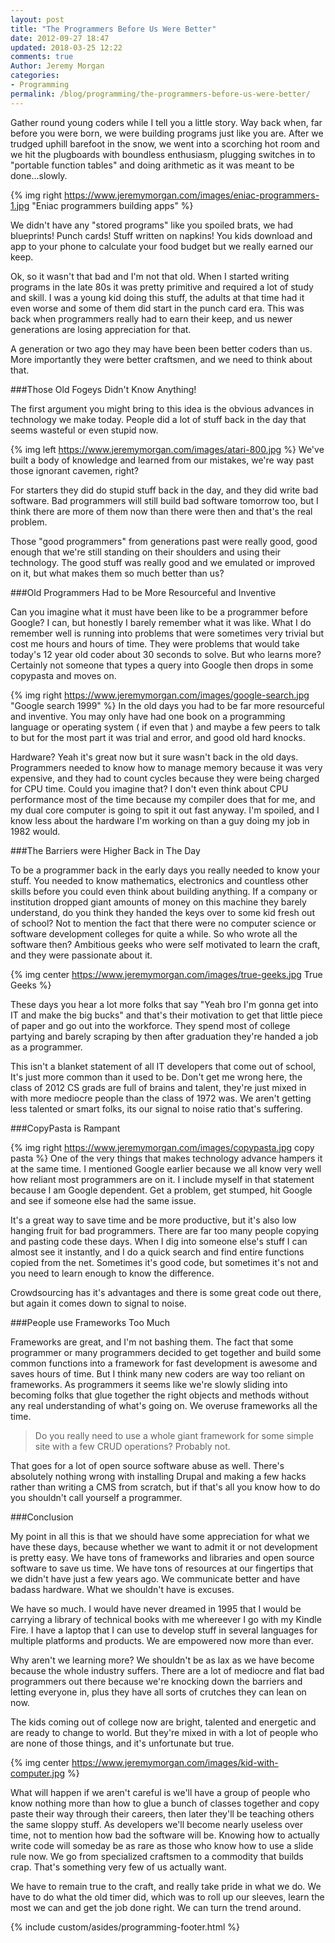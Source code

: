 ```yaml
---
layout: post
title: "The Programmers Before Us Were Better"
date: 2012-09-27 18:47
updated: 2018-03-25 12:22
comments: true
Author: Jeremy Morgan
categories: 
- Programming
permalink: /blog/programming/the-programmers-before-us-were-better/
---
```



Gather round young coders while I tell you a little story. Way back when, far before you were born, we were building programs just like you are. After we trudged uphill barefoot in the snow, we went into a scorching hot room and we hit the plugboards with boundless enthusiasm, plugging switches in to "portable function tables" and doing arithmetic as it was meant to be done...slowly. 
<!-- more --> 
{% img right https://www.jeremymorgan.com/images/eniac-programmers-1.jpg "Eniac programmers building apps" %}

We didn't have any "stored programs" like you spoiled brats, we had blueprints! Punch cards! Stuff written on napkins! You kids download and app to your phone to calculate your food budget but we really earned our keep. 

Ok, so it wasn't that bad and I'm not that old. When I started writing programs in the late 80s it was pretty primitive and required a lot of study and skill. I was a young kid doing this stuff, the adults at that time had it even worse and some of them did start in the punch card era. This was back when programmers really had to earn their keep, and us newer generations are losing appreciation for that. 

A generation or two ago they may have been been better coders than us. More importantly they were better craftsmen, and we need to think about that. 

###Those Old Fogeys Didn't Know Anything!

The first argument you might bring to this idea is the obvious advances in technology we make today. People did a lot of stuff back in the day that seems wasteful or even stupid now. 

{% img left https://www.jeremymorgan.com/images/atari-800.jpg %}  We've built a body of knowledge and learned from our mistakes, we're way past those ignorant cavemen, right? 

For starters they did do stupid stuff back in the day, and they did write bad software. Bad programmers will still build bad software tomorrow too, but I think there are more of them now than there were then and that's the real problem. 

Those "good programmers" from generations past were really good, good enough that we're still standing on their shoulders and using their technology. The good stuff was really good and we emulated or improved on it, but what makes them so much better than us? 



###Old Programmers Had to be More Resourceful and Inventive

Can you imagine what it must have been like to be a programmer before Google? I can, but honestly I barely remember what it was like. What I do remember well is running into problems that were sometimes very trivial but cost me hours and hours of time. They were problems that would take today's 12 year old coder about 30 seconds to solve. But who learns more? Certainly not someone that types a query into Google then drops in some copypasta and moves on. 

{% img right https://www.jeremymorgan.com/images/google-search.jpg "Google search 1999" %}
In the old days you had to be far more resourceful and inventive. You may only have had one book on a programming language or operating system ( if even that ) and maybe a few peers to talk to but for the most part it was trial and error, and good old hard knocks. 

Hardware? Yeah it's great now but it sure wasn't back in the old days. Programmers needed to know how to manage memory because it was very expensive, and they had to count cycles because they were being charged for CPU time. Could you imagine that? I don't even think about CPU performance most of the time because my compiler does that for me, and my dual core computer is going to spit it out fast anyway. I'm spoiled, and I know less about the hardware I'm working on than a guy doing my job in 1982 would. 

###The Barriers were Higher Back in The Day

To be a programmer back in the early days you really needed to know your stuff. You needed to know mathematics, electronics and countless other skills before you could even think about building anything. If a company or institution dropped giant amounts of money on this machine they barely understand, do you think they handed the keys over to some kid fresh out of school? Not to mention the fact that there were no computer science or software development colleges for quite a while. So who wrote all the software then? Ambitious geeks who were self motivated to learn the craft, and they were passionate about it.

{% img center https://www.jeremymorgan.com/images/true-geeks.jpg True Geeks %}

These days you hear a lot more folks that say "Yeah bro I'm gonna get into IT and make the big bucks" and that's their motivation to get that little piece of paper and go out into the workforce. They spend most of college partying and barely scraping by then after graduation they're handed a job as a programmer. 

This isn't a blanket statement of all IT developers that come out of school, It's just more common than it used to be. Don't get me wrong here, the class of 2012 CS grads are full of brains and talent, they're just mixed in with more mediocre people than the class of 1972 was. We aren't getting less talented or smart folks, its our signal to noise ratio that's suffering. 

###CopyPasta is Rampant 

{% img right https://www.jeremymorgan.com/images/copypasta.jpg copy pasta %}
One of the very things that makes technology advance hampers it at the same time. I mentioned Google earlier because we all know very well how reliant most programmers are on it. I include myself in that statement because I am Google dependent. Get a problem, get stumped, hit Google and see if someone else had the same issue. 

It's a great way to save time and be more productive, but it's also low hanging fruit for bad programmers. There are far too many people copying and pasting code these days. When I dig into someone else's stuff I can almost see it instantly, and I do a quick search and find entire functions copied from the net. Sometimes it's good code, but sometimes it's not and you need to learn enough to know the difference. 

Crowdsourcing has it's advantages and there is some great code out there, but again it comes down to signal to noise. 

###People use Frameworks Too Much

Frameworks are great, and I'm not bashing them. The fact that some programmer or many programmers decided to get together and build some common functions into a framework for fast development is awesome and saves hours of time. But I think many new coders are way too reliant on frameworks. As programmers it seems like we're slowly sliding into becoming folks that glue together the right objects and methods without any real understanding of what's going on. We overuse frameworks all the time. 

>Do you really need to use a whole giant framework for some simple site with a few CRUD operations? Probably not. 

That goes for a lot of open source software abuse as well. There's absolutely nothing wrong with installing Drupal and making a few hacks rather than writing a CMS from scratch, but if that's all you know how to do you shouldn't call yourself a programmer. 

###Conclusion

My point in all this is that we should have some appreciation for what we have these days, because whether we want to admit it or not development is pretty easy. We have tons of frameworks and libraries and open source software to save us time.  We have tons of resources at our fingertips that we didn't have just a few years ago. We communicate better and have badass hardware. What we shouldn't have is excuses. 

We have so much. I would have never dreamed in 1995 that I would be carrying a library of technical books with me whereever I go with my Kindle Fire. I have a laptop that I can use to develop stuff in several languages for multiple platforms and products. We are empowered now more than ever.

Why aren't we learning more? We shouldn't be as lax as we have become because the whole industry suffers. There are a lot of mediocre and flat bad programmers out there because we're knocking down the barriers and letting everyone in, plus they have all sorts of crutches they can lean on now. 

The kids coming out of college now are bright, talented and energetic and are ready to change to world. But they're mixed in with a lot of people who are none of those things, and it's unfortunate but true. 

{% img center https://www.jeremymorgan.com/images/kid-with-computer.jpg %}

What will happen if we aren't careful is we'll have a group of people who know nothing more than how to glue a bunch of classes together and copy paste their way through their careers, then later they'll be teaching others the same sloppy stuff. As developers we'll become nearly useless over time, not to mention how bad the software will be. Knowing how to actually write code will someday be as rare as those who know how to use a slide rule now. We go from specialized craftsmen to a commodity that builds crap. That's something very few of us actually want. 

We have to remain true to the craft, and really take pride in what we do. We have to do what the old timer did, which was to roll up our sleeves, learn the most we can and get the job done right. We can turn the trend around. 

{% include custom/asides/programming-footer.html %}
